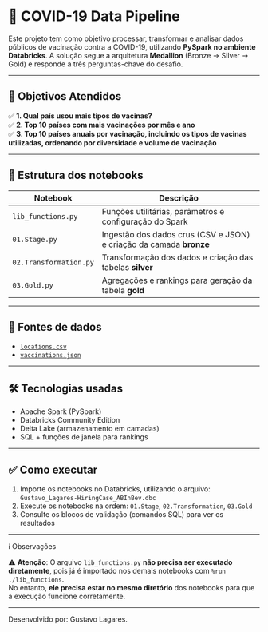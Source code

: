 # 🦠 COVID-19 Data Pipeline

Este projeto tem como objetivo processar, transformar e analisar dados públicos de vacinação contra a COVID-19, utilizando **PySpark no ambiente Databricks**. A solução segue a arquitetura **Medallion** (Bronze → Silver → Gold) e responde a três perguntas-chave do desafio.

---

## 🚀 Objetivos Atendidos

✅ **1. Qual país usou mais tipos de vacinas?**  
✅ **2. Top 10 países com mais vacinações por mês e ano**  
✅ **3. Top 10 países anuais por vacinação, incluindo os tipos de vacinas utilizadas, ordenando por diversidade e volume de vacinação**

---

## 🧱 Estrutura dos notebooks

| Notebook           | Descrição |
|--------------------|-----------|
| `lib_functions.py` | Funções utilitárias, parâmetros e configuração do Spark |
| `01.Stage.py`      | Ingestão dos dados crus (CSV e JSON) e criação da camada **bronze** |
| `02.Transformation.py` | Transformação dos dados e criação das tabelas **silver** |
| `03.Gold.py`       | Agregações e rankings para geração da tabela **gold** |

---

## 💾 Fontes de dados

- [`locations.csv`](https://github.com/owid/covid-19-data/blob/master/public/data/vaccinations/locations.csv)  
- [`vaccinations.json`](https://github.com/owid/covid-19-data/blob/master/public/data/vaccinations/vaccinations.json)  

---

## 🛠 Tecnologias usadas

- Apache Spark (PySpark)
- Databricks Community Edition
- Delta Lake (armazenamento em camadas)
- SQL + funções de janela para rankings

---

## ✅ Como executar

1. Importe os notebooks no Databricks, utilizando o arquivo: `Gustavo_Lagares-HiringCase_ABInBev.dbc` 
2. Execute os notebooks na ordem: `01.Stage`, `02.Transformation`, `03.Gold`
3. Consulte os blocos de validação (comandos SQL) para ver os resultados

---

ℹ️ Observações

⚠️ **Atenção**:
O arquivo `lib_functions.py` **não precisa ser executado diretamente**, pois já é importado nos demais notebooks com `%run ./lib_functions`.  
No entanto, **ele precisa estar no mesmo diretório** dos notebooks para que a execução funcione corretamente.

---

Desenvolvido por: Gustavo Lagares.